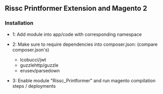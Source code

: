 ## Rissc Printformer Extension and Magento 2

### Installation

- 1: Add module into app/code with corresponding namespace

- 2: Make sure to require dependencies into composer.json: (compare composer.json's)
  - lcobucci/jwt
  - guzzlehttp/guzzle
  - erusev/parsedown

- 3: Enable module "Rissc_Printformer" and run magento compilation steps / deployments